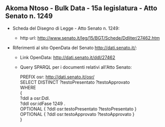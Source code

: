 ## Akoma Ntoso - Bulk Data - 15a legislatura - Atto Senato n. 1249 ##

* Scheda del Disegno di Legge - Atto Senato n. 1249:
	* http url: http://www.senato.it/leg/15/BGT/Schede/Ddliter/27462.htm

* Riferimenti al sito OpenData del Senato http://dati.senato.it/:
	* Link OpenData: http://dati.senato.it/ddl/27462
	* Query SPARQL per i documenti relativi all'Atto Senato:

        PREFIX osr: <http://dati.senato.it/osr/>  
		SELECT DISTINCT ?testoPresentato ?testoApprovato  
		WHERE  
		{  
		    ?ddl a osr:Ddl.  
		    ?ddl osr:idFase 1249 .  
		    OPTIONAL { ?ddl osr:testoPresentato ?testoPresentato }  
		    OPTIONAL { ?ddl osr:testoApprovato ?testoApprovato }  
		}
		